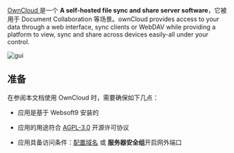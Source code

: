 [OwnCloud ](https://owncloud.com/) 是一个 **A self-hosted file sync and share server software**，它被用于 Document Collaboration  等场景。ownCloud provides access to your data through a web interface, sync clients or WebDAV while providing a platform to view, sync and share across devices easily-all under your control.


![gui](https://libs.websoft9.com/Websoft9/DocsPicture/zh/owncloud/owncloud-gui-websoft9.png)


## 准备

在参阅本文档使用 OwnCloud  时，需要确保如下几点：

- 应用是基于 Websoft9 安装的

- 应用的用途符合 [AGPL-3.0](https://opensource.org/licenses/AGPL-3.0) 开源许可协议

- 应用具备访问条件：[配置域名](./guide/appsetdomain) 或 **服务器安全组**开启网外端口